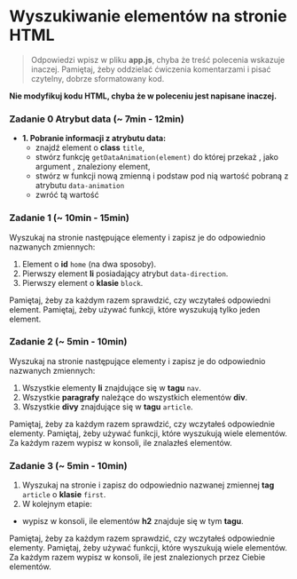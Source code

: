 # Wyszukiwanie elementów na stronie HTML

> Odpowiedzi wpisz w pliku **app.js**, chyba że treść polecenia wskazuje inaczej.
Pamiętaj, żeby oddzielać ćwiczenia komentarzami i pisać czytelny, dobrze sformatowany kod.

**Nie modyfikuj kodu HTML, chyba że w poleceniu jest napisane inaczej.**

### Zadanie 0 Atrybut data  (~ 7min - 12min)

* **1. Pobranie informacji z atrybutu data:**
   - znajdź element o **class** ```title```,
   - stwórz funkcję ```getDataAnimation(element)``` do której przekaż , jako argument , znaleziony element,
   - stwórz w funkcji nową zmienną i podstaw pod nią wartość pobraną z atrybutu ```data-animation```
   - zwróć tą wartość

### Zadanie 1 (~ 10min - 15min)
Wyszukaj na stronie następujące elementy i zapisz je do odpowiednio nazwanych zmiennych:
1. Element o **id** ```home``` (na dwa sposoby).
2. Pierwszy element **li** posiadający atrybut ```data-direction```.
3. Pierwszy element o **klasie** ```block```.

Pamiętaj, żeby za każdym razem sprawdzić, czy wczytałeś odpowiedni element. Pamiętaj, żeby używać funkcji, które wyszukują tylko jeden element.

### Zadanie 2 (~ 5min - 10min)
Wyszukaj na stronie następujące elementy i zapisz je do odpowiednio nazwanych zmiennych:
1. Wszystkie elementy **li** znajdujące się w **tagu** ```nav```.
2. Wszystkie **paragrafy** należące do wszystkich elementów **div**.
3. Wszystkie **divy** znajdujące się w **tagu** ```article```.

Pamiętaj, żeby za każdym razem sprawdzić, czy wczytałeś odpowiednie elementy. Pamiętaj, żeby używać funkcji, które wyszukują wiele elementów. Za każdym razem wypisz w konsoli, ile znalazłeś elementów.

### Zadanie 3 (~ 5min - 10min)
1. Wyszukaj na stronie i zapisz do odpowiednio nazwanej zmiennej **tag** ```article``` o **klasie** ```first```.
2. W kolejnym etapie:
  * wypisz w konsoli, ile elementów **h2** znajduje się w tym **tagu**.

Pamiętaj, żeby za każdym razem sprawdzić, czy wczytałeś odpowiednie elementy. Pamiętaj, żeby używać funkcji, które wyszukują wiele elementów. Za każdym razem wypisz w konsoli, ile jest znalezionych przez Ciebie elementów.
